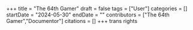 +++
title = "The 64th Gamer"
draft = false
tags = ["User"]
categories = []
startDate = "2024-05-30"
endDate = ""
contributors = ["The 64th Gamer","Documentor"]
citations = []
+++
trans rights
